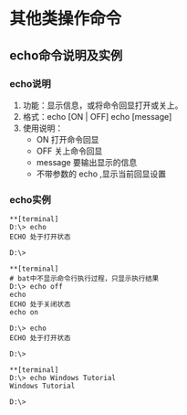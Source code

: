 # 其他类操作命令

## echo命令说明及实例

### echo说明
1. 功能：显示信息，或将命令回显打开或关上。
2. 格式：echo [ON | OFF]
         echo [message]
3. 使用说明：
	* ON 打开命令回显
	* OFF 关上命令回显
	* message 要输出显示的信息
	* 不带参数的 echo ,显示当前回显设置

### echo实例
```
**[terminal]
D:\> echo
ECHO 处于打开状态

D:\>
```

```
**[terminal]
# bat中不显示命令行执行过程，只显示执行结果
D:\> echo off
echo
ECHO 处于关闭状态
echo on

D:\> echo
ECHO 处于打开状态

D:\>
```

```
**[terminal]
D:\> echo Windows Tutorial
Windows Tutorial

D:\>
```
